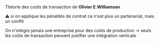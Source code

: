 Théorie des coûts de transaction de **Olivier E.Williamson**

⚠ si on applique les pénalités de contrat ce n'est plus un partenariat, mais un conflit

On n'intègre jamais une entreprise pour des coûts de production → seuls les coûts de transaction peuvent justifier une intégration verticale